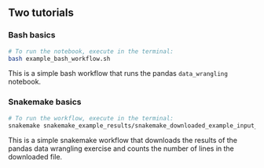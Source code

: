 ## Two tutorials

### Bash basics

```bash
# To run the notebook, execute in the terminal:
bash example_bash_workflow.sh
```

This is a simple bash workflow that runs the pandas `data_wrangling` notebook.

### Snakemake basics

```bash
# To run the workflow, execute in the terminal:
snakemake snakemake_example_results/snakemake_downloaded_example_input_line_count_summary.txt --forceall --cores 1
```

This is a simple snakemake workflow that downloads the results of the pandas data wrangling exercise and counts the number of lines in the downloaded file.
